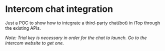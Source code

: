 # Intercom chat integration
Just a POC to show how to integrate a third-party chat(bot) in iTop through the existing APIs.

*Note: Trial key is necessary in order for the chat to launch. Go to the intercom website to get one.*
